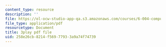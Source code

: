 ```yaml
---
content_type: resource
description: ''
file: https://ol-ocw-studio-app-qa.s3.amazonaws.com/courses/6-004-computation-structures-spring-2017/258e26cb8214f56977933a9a74f74739_gxU2Eo3oBPg.pdf
file_type: application/pdf
resourcetype: Document
title: 3play pdf file
uid: 258e26cb-8214-f569-7793-3a9a74f74739
---
```

